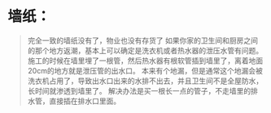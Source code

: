 # 墙纸：
> 完全一致的墙纸没有了，物业也没有存货了
> 如果你家的卫生间和厨房之间的那个地方返潮，基本上可以确定是洗衣机或者热水器的泄压水管有问题。
> 施工的时候在墙里埋了一根管，然后热水器有根软管插到墙里了，离着地面20cm的地方就是泄压管的出水口。
> 本来有个地漏，但是通常这个地漏会被洗衣机占用了，导致出水口出来的水排不出去，并且卫生间不是全屋防水，长时间就渗透到墙里了。
> 解决办法是买一根长一点的管子，不走墙里的排水管，直接插在排水口里面。
